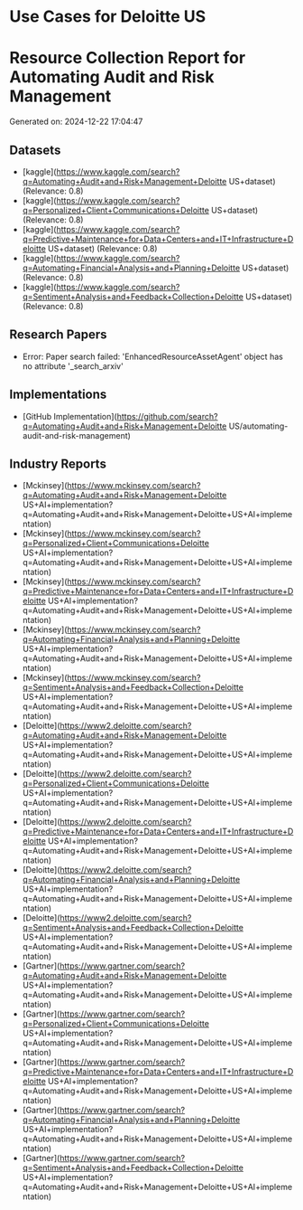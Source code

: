 # Use Cases for Deloitte US

# Resource Collection Report for Automating Audit and Risk Management
Generated on: 2024-12-22 17:04:47

## Datasets
- [kaggle](https://www.kaggle.com/search?q=Automating+Audit+and+Risk+Management+Deloitte US+dataset) (Relevance: 0.8)
- [kaggle](https://www.kaggle.com/search?q=Personalized+Client+Communications+Deloitte US+dataset) (Relevance: 0.8)
- [kaggle](https://www.kaggle.com/search?q=Predictive+Maintenance+for+Data+Centers+and+IT+Infrastructure+Deloitte US+dataset) (Relevance: 0.8)
- [kaggle](https://www.kaggle.com/search?q=Automating+Financial+Analysis+and+Planning+Deloitte US+dataset) (Relevance: 0.8)
- [kaggle](https://www.kaggle.com/search?q=Sentiment+Analysis+and+Feedback+Collection+Deloitte US+dataset) (Relevance: 0.8)

## Research Papers
- Error: Paper search failed: 'EnhancedResourceAssetAgent' object has no attribute '_search_arxiv'

## Implementations
- [GitHub Implementation](https://github.com/search?q=Automating+Audit+and+Risk+Management+Deloitte US/automating-audit-and-risk-management)

## Industry Reports
- [Mckinsey](https://www.mckinsey.com/search?q=Automating+Audit+and+Risk+Management+Deloitte US+AI+implementation?q=Automating+Audit+and+Risk+Management+Deloitte+US+AI+implementation)
- [Mckinsey](https://www.mckinsey.com/search?q=Personalized+Client+Communications+Deloitte US+AI+implementation?q=Automating+Audit+and+Risk+Management+Deloitte+US+AI+implementation)
- [Mckinsey](https://www.mckinsey.com/search?q=Predictive+Maintenance+for+Data+Centers+and+IT+Infrastructure+Deloitte US+AI+implementation?q=Automating+Audit+and+Risk+Management+Deloitte+US+AI+implementation)
- [Mckinsey](https://www.mckinsey.com/search?q=Automating+Financial+Analysis+and+Planning+Deloitte US+AI+implementation?q=Automating+Audit+and+Risk+Management+Deloitte+US+AI+implementation)
- [Mckinsey](https://www.mckinsey.com/search?q=Sentiment+Analysis+and+Feedback+Collection+Deloitte US+AI+implementation?q=Automating+Audit+and+Risk+Management+Deloitte+US+AI+implementation)
- [Deloitte](https://www2.deloitte.com/search?q=Automating+Audit+and+Risk+Management+Deloitte US+AI+implementation?q=Automating+Audit+and+Risk+Management+Deloitte+US+AI+implementation)
- [Deloitte](https://www2.deloitte.com/search?q=Personalized+Client+Communications+Deloitte US+AI+implementation?q=Automating+Audit+and+Risk+Management+Deloitte+US+AI+implementation)
- [Deloitte](https://www2.deloitte.com/search?q=Predictive+Maintenance+for+Data+Centers+and+IT+Infrastructure+Deloitte US+AI+implementation?q=Automating+Audit+and+Risk+Management+Deloitte+US+AI+implementation)
- [Deloitte](https://www2.deloitte.com/search?q=Automating+Financial+Analysis+and+Planning+Deloitte US+AI+implementation?q=Automating+Audit+and+Risk+Management+Deloitte+US+AI+implementation)
- [Deloitte](https://www2.deloitte.com/search?q=Sentiment+Analysis+and+Feedback+Collection+Deloitte US+AI+implementation?q=Automating+Audit+and+Risk+Management+Deloitte+US+AI+implementation)
- [Gartner](https://www.gartner.com/search?q=Automating+Audit+and+Risk+Management+Deloitte US+AI+implementation?q=Automating+Audit+and+Risk+Management+Deloitte+US+AI+implementation)
- [Gartner](https://www.gartner.com/search?q=Personalized+Client+Communications+Deloitte US+AI+implementation?q=Automating+Audit+and+Risk+Management+Deloitte+US+AI+implementation)
- [Gartner](https://www.gartner.com/search?q=Predictive+Maintenance+for+Data+Centers+and+IT+Infrastructure+Deloitte US+AI+implementation?q=Automating+Audit+and+Risk+Management+Deloitte+US+AI+implementation)
- [Gartner](https://www.gartner.com/search?q=Automating+Financial+Analysis+and+Planning+Deloitte US+AI+implementation?q=Automating+Audit+and+Risk+Management+Deloitte+US+AI+implementation)
- [Gartner](https://www.gartner.com/search?q=Sentiment+Analysis+and+Feedback+Collection+Deloitte US+AI+implementation?q=Automating+Audit+and+Risk+Management+Deloitte+US+AI+implementation)
